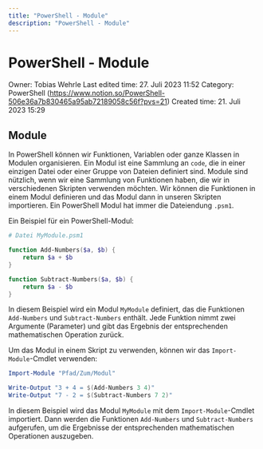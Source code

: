 ```yaml
---
title: "PowerShell - Module"
description: "PowerShell - Module"
---
```


# PowerShell - Module

Owner: Tobias Wehrle
Last edited time: 27. Juli 2023 11:52
Category: PowerShell (https://www.notion.so/PowerShell-506e36a7b830465a95ab72189058c56f?pvs=21)
Created time: 21. Juli 2023 15:29

## Module

In PowerShell können wir Funktionen, Variablen oder ganze Klassen in Modulen organisieren. Ein Modul ist eine Sammlung an `code`, die in einer einzigen Datei oder einer Gruppe von Dateien definiert sind. Module sind nützlich, wenn wir eine Sammlung von Funktionen haben, die wir in verschiedenen Skripten verwenden möchten. Wir können die Funktionen in einem Modul definieren und das Modul dann in unseren Skripten importieren. Ein PowerShell Modul hat immer die Dateiendung `.psm1`.

Ein Beispiel für ein PowerShell-Modul:

```powershell
# Datei MyModule.psm1

function Add-Numbers($a, $b) {
    return $a + $b
}

function Subtract-Numbers($a, $b) {
    return $a - $b
}
```

In diesem Beispiel wird ein Modul `MyModule` definiert, das die Funktionen `Add-Numbers` und `Subtract-Numbers` enthält. Jede Funktion nimmt zwei Argumente (Parameter) und gibt das Ergebnis der entsprechenden mathematischen Operation zurück.

Um das Modul in einem Skript zu verwenden, können wir das `Import-Module`-Cmdlet verwenden:

```powershell
Import-Module "Pfad/Zum/Modul"

Write-Output "3 + 4 = $(Add-Numbers 3 4)"
Write-Output "7 - 2 = $(Subtract-Numbers 7 2)"
```

In diesem Beispiel wird das Modul `MyModule` mit dem `Import-Module`-Cmdlet importiert. Dann werden die Funktionen `Add-Numbers` und `Subtract-Numbers` aufgerufen, um die Ergebnisse der entsprechenden mathematischen Operationen auszugeben.
